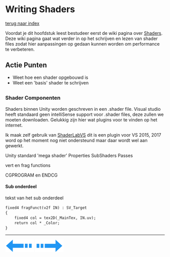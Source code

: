 # Writing Shaders
[terug naar index](/Index.md#scripting)  

Voordat je dit hoofdstuk leest bestudeer eerst de wiki pagina over [Shaders](/Graphics/ShadersPostProcessing.md). Deze wiki pagina gaat wat verder 
in op het schrijven en lezen van shader files zodat hier aanpassingen op gedaan kunnen worden om performance te verbeteren.  

## Actie Punten
* Weet hoe een shader opgebouwd is
* Weet een 'basis' shader te schrijven
##  

### Shader Componenten 

Shaders binnen Unity worden geschreven in een .shader file. Visual studio heeft standaard geen intelliSense support voor .shader files, deze zullen 
we moeten downloaden. Gelukkig zijn hier wat plugins voor te vinden op het internet.  

Ik maak zelf gebruik van [ShaderLabVS](https://forum.unity.com/threads/free-shaderlabvs-visual-studio-extension-for-unity-shaderlab-programming.425922/) dit 
is een plugin voor VS 2015, 2017 word op het moment nog niet ondersteund maar daar wordt wel aan gewerkt.  


Unity standard 'mega shader' 
Properties
SubShaders
Passes

vert en frag functions

CGPROGRAM en ENDCG

#### Sub onderdeel

tekst van het sub onderdeel

```slgl
fixed4 fragFunct(v2f IN) : SV_Target
{
	fixed4 col = tex2D(_MainTex, IN.uv);
	return col * _Color;
}
```

---
[![Last Page](/Afbeeldingen/Arrow_back_small.png)](/Scripting/GarbageCollector.md) [![Next Page](/Afbeeldingen/Arrow_next_small.png)](/Graphics/LevelOfDetail.md)